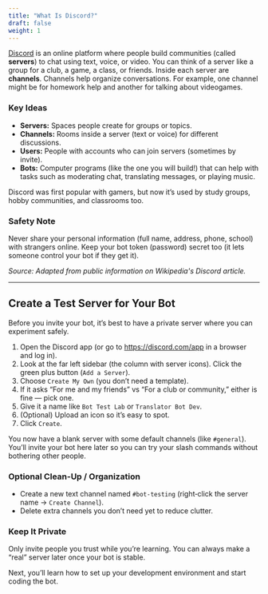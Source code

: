 ```yaml
---
title: "What Is Discord?"
draft: false
weight: 1
---
```


[Discord](https://en.wikipedia.org/wiki/Discord) is an online platform where people build communities (called **servers**) to chat using text, voice, or video. You can think of a server like a group for a club, a game, a class, or friends. Inside each server are **channels**. Channels help organize conversations. For example, one channel might be for homework help and another for talking about videogames.

### Key Ideas
- **Servers:** Spaces people create for groups or topics.
- **Channels:** Rooms inside a server (text or voice) for different discussions.
- **Users:** People with accounts who can join servers (sometimes by invite).
- **Bots:** Computer programs (like the one you will build!) that can help with tasks such as moderating chat, translating messages, or playing music.

Discord was first popular with gamers, but now it’s used by study groups, hobby communities, and classrooms too.


### Safety Note
Never share your personal information (full name, address, phone, school) with strangers online. Keep your bot token (password) secret too (it lets someone control your bot if they get it).

_Source: Adapted from public information on Wikipedia's Discord article._

---

## Create a Test Server for Your Bot
Before you invite your bot, it’s best to have a private server where you can experiment safely.

1. Open the Discord app (or go to https://discord.com/app in a browser and log in).
2. Look at the far left sidebar (the column with server icons). Click the green plus button (`Add a Server`).
3. Choose `Create My Own` (you don’t need a template).
4. If it asks “For me and my friends” vs “For a club or community,” either is fine — pick one.
5. Give it a name like `Bot Test Lab` or `Translator Bot Dev`.
6. (Optional) Upload an icon so it’s easy to spot.
7. Click `Create`.

You now have a blank server with some default channels (like `#general`). You’ll invite your bot here later so you can try your slash commands without bothering other people.

### Optional Clean-Up / Organization
- Create a new text channel named `#bot-testing` (right‑click the server name → `Create Channel`).
- Delete extra channels you don’t need yet to reduce clutter.

### Keep It Private
Only invite people you trust while you’re learning. You can always make a “real” server later once your bot is stable.

Next, you’ll learn how to set up your development environment and start coding the bot.
